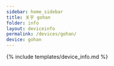 ```yaml
---
sidebar: home_sidebar
title: 关于 gohan
folder: info
layout: deviceinfo
permalink: /devices/gohan/
device: gohan
---
```

{% include templates/device_info.md %}
